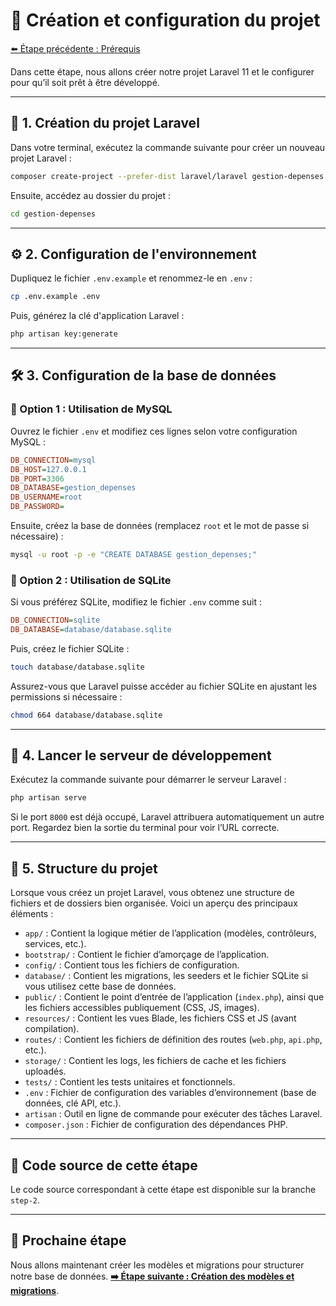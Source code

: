 # 🎯 Création et configuration du projet

[⬅️ Étape précédente : Prérequis](01-requirements.md)

Dans cette étape, nous allons créer notre projet Laravel 11 et le configurer pour qu’il soit prêt à être développé.

---

## 📌 1. Création du projet Laravel

Dans votre terminal, exécutez la commande suivante pour créer un nouveau projet Laravel :

```sh
composer create-project --prefer-dist laravel/laravel gestion-depenses
```

Ensuite, accédez au dossier du projet :

```sh
cd gestion-depenses
```

---

## ⚙️ 2. Configuration de l'environnement

Dupliquez le fichier `.env.example` et renommez-le en `.env` :

```sh
cp .env.example .env
```

Puis, générez la clé d'application Laravel :

```sh
php artisan key:generate
```

---

## 🛠️ 3. Configuration de la base de données

### 🔹 Option 1 : Utilisation de MySQL

Ouvrez le fichier `.env` et modifiez ces lignes selon votre configuration MySQL :

```ini
DB_CONNECTION=mysql
DB_HOST=127.0.0.1
DB_PORT=3306
DB_DATABASE=gestion_depenses
DB_USERNAME=root
DB_PASSWORD=
```

Ensuite, créez la base de données (remplacez `root` et le mot de passe si nécessaire) :

```sh
mysql -u root -p -e "CREATE DATABASE gestion_depenses;"
```

### 🔹 Option 2 : Utilisation de SQLite

Si vous préférez SQLite, modifiez le fichier `.env` comme suit :

```ini
DB_CONNECTION=sqlite
DB_DATABASE=database/database.sqlite
```

Puis, créez le fichier SQLite :

```sh
touch database/database.sqlite
```

Assurez-vous que Laravel puisse accéder au fichier SQLite en ajustant les permissions si nécessaire :

```sh
chmod 664 database/database.sqlite
```

---

## 🚀 4. Lancer le serveur de développement

Exécutez la commande suivante pour démarrer le serveur Laravel :

```sh
php artisan serve
```

Si le port `8000` est déjà occupé, Laravel attribuera automatiquement un autre port. Regardez bien la sortie du terminal pour voir l’URL correcte.

---

## 📂 5. Structure du projet

Lorsque vous créez un projet Laravel, vous obtenez une structure de fichiers et de dossiers bien organisée. Voici un aperçu des principaux éléments :

- `app/` : Contient la logique métier de l’application (modèles, contrôleurs, services, etc.).
- `bootstrap/` : Contient le fichier d’amorçage de l’application.
- `config/` : Contient tous les fichiers de configuration.
- `database/` : Contient les migrations, les seeders et le fichier SQLite si vous utilisez cette base de données.
- `public/` : Contient le point d’entrée de l’application (`index.php`), ainsi que les fichiers accessibles publiquement (CSS, JS, images).
- `resources/` : Contient les vues Blade, les fichiers CSS et JS (avant compilation).
- `routes/` : Contient les fichiers de définition des routes (`web.php`, `api.php`, etc.).
- `storage/` : Contient les logs, les fichiers de cache et les fichiers uploadés.
- `tests/` : Contient les tests unitaires et fonctionnels.
- `.env` : Fichier de configuration des variables d’environnement (base de données, clé API, etc.).
- `artisan` : Outil en ligne de commande pour exécuter des tâches Laravel.
- `composer.json` : Fichier de configuration des dépendances PHP.

---

## 📌 Code source de cette étape

Le code source correspondant à cette étape est disponible sur la branche `step-2`.

---

## 📌 Prochaine étape

Nous allons maintenant créer les modèles et migrations pour structurer notre base de données. **[➡️ Étape suivante : Création des modèles et migrations](03-modeles-migrations.md)**.
